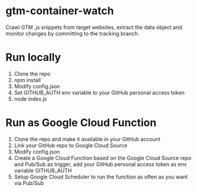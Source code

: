 # gtm-container-watch
Crawl GTM .js snippets from target websites, extract the data object and monitor changes by committing to the tracking branch.

# Run locally
1. Clone the repo
2. npm install
3. Modify config.json
4. Set GITHUB_AUTH env variable to your GitHub personal access token
5. node index.js

# Run as Google Cloud Function
1. Clone the repo and make it available in your GitHub account
2. Link your GitHub repo to Google Cloud Source
3. Modify config.json
4. Create a Google Cloud Function based on the Google Cloud Source repo and Pub/Sub as trigger, add your GitHub personal access token as env variable GITHUB_AUTH
5. Setup Google Cloud Scheduler to run the function as often as you want via Pub/Sub